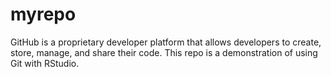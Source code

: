 # myrepo
GitHub is a proprietary developer platform that allows developers to create, store, manage, and share their code.
This repo is a demonstration of using Git with RStudio.

